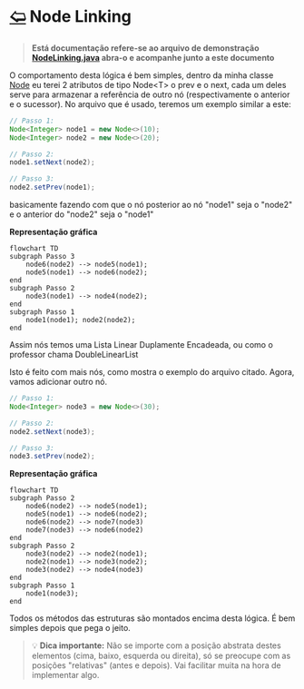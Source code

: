 # [🢨](/docs/node/Node.md) Node Linking

> **Está documentação refere-se ao arquivo de demonstração [NodeLinking.java](/src/main/NodeLinking.java) abra-o e acompanhe junto a este documento**

O comportamento desta lógica é bem simples, dentro da minha classe [Node](/src/data/Node.java) eu terei 2 atributos de tipo Node\<T> o prev e o next, cada um deles serve para armazenar a referência de outro nó (respectivamente o anterior e o sucessor). No arquivo que é usado, teremos um exemplo similar a este:

```java
// Passo 1:
Node<Integer> node1 = new Node<>(10);
Node<Integer> node2 = new Node<>(20);

// Passo 2:
node1.setNext(node2);

// Passo 3:
node2.setPrev(node1);
```

basicamente fazendo com que o nó posterior ao nó "node1" seja o "node2" e o anterior do "node2" seja o "node1"

**Representação gráfica**

```mermaid
flowchart TD
subgraph Passo 3
	node6(node2) --> node5(node1);
	node5(node1) --> node6(node2);
end
subgraph Passo 2
	node3(node1) --> node4(node2);
end
subgraph Passo 1
	node1(node1); node2(node2);
end
```

Assim nós temos uma Lista Linear Duplamente Encadeada, ou como o professor chama DoubleLinearList

Isto é feito com mais nós, como mostra o exemplo do arquivo citado. Agora, vamos adicionar outro nó.
```java
// Passo 1:
Node<Integer> node3 = new Node<>(30);

// Passo 2:
node2.setNext(node3);

// Passo 3:
node3.setPrev(node2);
```

**Representação gráfica**

```mermaid
flowchart TD
subgraph Passo 2
	node6(node2) --> node5(node1);
	node5(node1) --> node6(node2);
	node6(node2) --> node7(node3)
	node7(node3) --> node6(node2)
end
subgraph Passo 2
	node3(node2) --> node2(node1);
	node2(node1) --> node3(node2);
	node3(node2) --> node4(node3)
end
subgraph Passo 1
	node1(node3);
end
```

Todos os métodos das estruturas são montados encima desta lógica. É bem simples depois que pega o jeito.

> 💡 **Dica importante:** Não se importe com a posição abstrata destes elementos (cima, baixo, esquerda ou direita), só se preocupe com as posições "relativas" (antes e depois). Vai facilitar muita na hora de implementar algo.